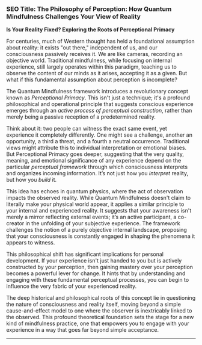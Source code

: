 ### **SEO Title: The Philosophy of Perception: How Quantum Mindfulness Challenges Your View of Reality**
**Is Your Reality Fixed? Exploring the Roots of Perceptional Primacy**

For centuries, much of Western thought has held a foundational assumption about reality: it exists "out there," independent of us, and our consciousness passively receives it. We are like cameras, recording an objective world. Traditional mindfulness, while focusing on internal experience, still largely operates within this paradigm, teaching us to observe the content of our minds as it arises, accepting it as a given. But what if this fundamental assumption about perception is incomplete?

The Quantum Mindfulness framework introduces a revolutionary concept known as *Perceptional Primacy*. This isn't just a technique; it's a profound philosophical and operational principle that suggests conscious experience emerges through an *active process of perceptual construction*, rather than merely being a passive reception of a predetermined reality.

Think about it: two people can witness the exact same event, yet experience it completely differently. One might see a challenge, another an opportunity, a third a threat, and a fourth a neutral occurrence. Traditional views might attribute this to individual interpretation or emotional biases. But Perceptional Primacy goes deeper, suggesting that the very quality, meaning, and emotional significance of any experience depend on the particular *perceptual framework* through which consciousness interprets and organizes incoming information. It’s not just how you *interpret* reality, but how you *build* it.

This idea has echoes in quantum physics, where the act of observation impacts the observed reality. While Quantum Mindfulness doesn't claim to literally make your physical world appear, it applies a similar principle to your internal and experienced reality. It suggests that your awareness isn't merely a mirror reflecting external events; it’s an active participant, a co-creator in the unfolding of your subjective experience. The framework challenges the notion of a purely objective internal landscape, proposing that your consciousness is constantly engaged in shaping the phenomena it appears to witness.

This philosophical shift has significant implications for personal development. If your experience isn't just handed to you but is actively constructed by your perception, then gaining mastery over your perception becomes a powerful lever for change. It hints that by understanding and engaging with these fundamental perceptual processes, you can begin to influence the very fabric of your experienced reality.

The deep historical and philosophical roots of this concept lie in questioning the nature of consciousness and reality itself, moving beyond a simple cause-and-effect model to one where the observer is inextricably linked to the observed. This profound theoretical foundation sets the stage for a new kind of mindfulness practice, one that empowers you to engage with your experience in a way that goes far beyond simple acceptance.

---